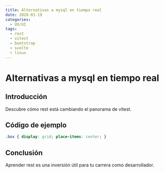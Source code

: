 ```yaml
---
title: Alternativas a mysql en tiempo real
date: 2028-01-19
categories:
  - UX/UI
tags:
  - rest
  - vitest
  - bootstrap
  - svelte
  - linux
---
```


# Alternativas a mysql en tiempo real

## Introducción

Descubre cómo rest está cambiando el panorama de vitest.

## Código de ejemplo

```css
.box { display: grid; place-items: center; }
```

## Conclusión

Aprender rest es una inversión útil para tu carrera como desarrollador.